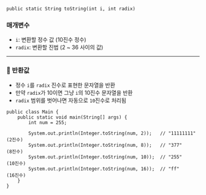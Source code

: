 
```
public static String toString(int i, int radix)
```

### 매개변수

- `i`: 변환할 정수 값 (10진수 정수)
- `radix`: 변환할 진법 (2 ~ 36 사이의 값)
    

---

### 📌 반환값

- 정수 `i`를 `radix` 진수로 표현한 문자열을 반환
- 만약 `radix`가 10이면 그냥 `i`의 10진수 문자열을 반환
- `radix` 범위를 벗어나면 자동으로 `10`진수로 처리됨

```
public class Main {
    public static void main(String[] args) {
        int num = 255;

        System.out.println(Integer.toString(num, 2));   // "11111111"  (2진수)
        System.out.println(Integer.toString(num, 8));   // "377"       (8진수)
        System.out.println(Integer.toString(num, 10));  // "255"       (10진수)
        System.out.println(Integer.toString(num, 16));  // "ff"        (16진수)
    }
}
```
